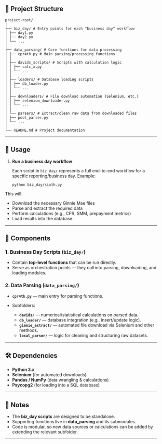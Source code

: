 ## 📂 Project Structure

```
project-root/
│
├── biz_day/ # Entry points for each "business day" workflow
│ ├── day1.py
│ ├── day2.py
│ └── ...
│
├── data_parsing/ # Core functions for data processing
│ ├── cpr4th.py # Main parsing/processing functions
│ │
│ ├── davids_scripts/ # Scripts with calculation logic
│ │ ├── calc_x.py
│ │ └── ...
│ │
│ ├── loaders/ # Database loading scripts
│ │ ├── db_loader.py
│ │ └── ...
│ │
│ ├── downloaders/ # File download automation (Selenium, etc.)
│ │ ├── selenium_downloader.py
│ │ └── ...
│ │
│ └── parsers/ # Extract/clean raw data from downloaded files
│ ├── pool_parser.py
│ └── ...
│
└── README.md # Project documentation
```

---

## 🚀 Usage

1. **Run a business day workflow**

   Each script in `biz_day/` represents a full end-to-end workflow for a specific reporting/business day.
   Example:

   ```
   python biz_day/sixth.py
   ```

This will:

- Download the necessary Ginnie Mae files
- Parse and extract the required data
- Perform calculations (e.g., CPR, SMM, prepayment metrics)
- Load results into the database

---

## 🔧 Components

### 1. **Business Day Scripts (`biz_day/`)**

- Contain **top-level functions** that can be run directly.
- Serve as orchestration points — they call into parsing, downloading, and loading modules.

### 2. **Data Parsing (`data_parsing/`)**

- **`cpr4th.py`** — main entry for parsing functions.
- Subfolders:

  - **`davids/`** — numerical/statistical calculations on parsed data.
  - **`db_loader/`** — database integration (e.g., insert/update logic).
  - **`ginnie_extract/`** — automated file download via Selenium and other methods.
  - **`local_parser/`** — logic for cleaning and structuring raw datasets.

---

## 🛠 Dependencies

- **Python 3.x**
- **Selenium** (for automated downloads)
- **Pandas / NumPy** (data wrangling & calculations)
- **Psycopg2** (for loading into a SQL database)

---

## 📌 Notes

- The **biz_day scripts** are designed to be standalone.
- Supporting functions live in **data_parsing** and its submodules.
- Code is modular, so new data sources or calculations can be added by extending the relevant subfolder.

---

```



```
